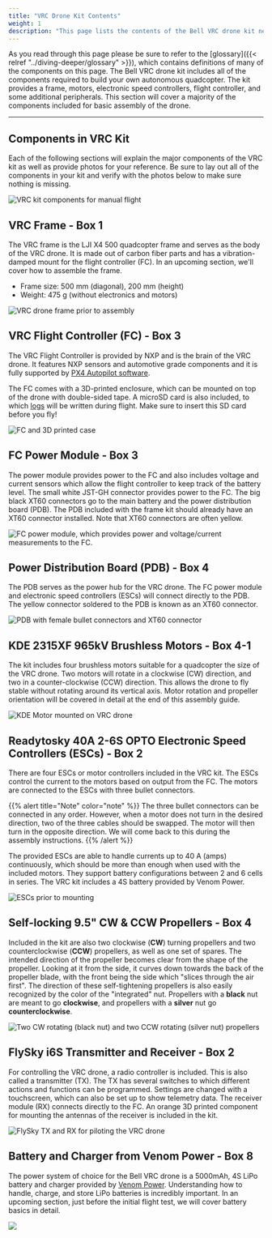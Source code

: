 ```yaml
---
title: "VRC Drone Kit Contents"
weight: 1
description: "This page lists the contents of the Bell VRC drone kit necessary for the basic stabilized flight goal"
---
```


As you read through this page please be sure to refer to the
[glossary]({{< relref "../diving-deeper/glossary" >}}),
which contains definitions of many of the components on this page.
The Bell VRC drone kit includes all of the components required to build your
own autonomous quadcopter. The kit provides a frame, motors, electronic speed
controllers, flight controller, and some additional peripherals.
This section will cover a majority of the components included for basic
assembly of the drone.

---

## Components in VRC Kit

Each of the following sections will explain the major components of the VRC kit
as well as provide photos for your reference. Be sure to lay out all of the
components in your kit and verify with the photos below to make sure nothing is missing.

![VRC kit components for manual flight](vrc_kit1.jpg)

## VRC Frame - Box 1

The VRC frame is the LJI X4 500 quadcopter frame and serves as the
body of the VRC drone. It is made out of carbon fiber parts and has a
vibration-damped mount for the flight controller (FC).
In an upcoming section, we'll cover how to assemble the frame.

- Frame size: 500 mm (diagonal), 200 mm (height)
- Weight: 475 g (without electronics and motors)

![VRC drone frame prior to assembly](frame_kit.jpg)

## VRC Flight Controller (FC) - Box 3

The VRC Flight Controller is provided by NXP and is the brain of the VRC drone.
It features NXP sensors and automotive grade components and it is fully supported
by [PX4 Autopilot software](https://docs.px4.io/en/).

The FC comes with a 3D-printed enclosure, which can be mounted on top of the
drone with double-sided tape. A microSD card is also included,
to which [logs](https://dev.px4.io/en/log/flight_log_analysis.html)
will be written during flight. Make sure to insert this SD card before you fly!

![FC and 3D printed case](fc_close_up.jpg)

## FC Power Module - Box 3

The power module provides power to the FC and also includes voltage and current
sensors which allow the flight controller to keep track of the battery level.
The small white JST-GH connector provides power to the FC. The big black XT60
connectors go to the main battery and the power distribution board (PDB). The
PDB included with the frame kit should already have an XT60 connector installed.
Note that XT60 connectors are often yellow.

![FC power module, which provides power and voltage/current measurements to the FC.](power_module_close_up.jpg)

## Power Distribution Board (PDB) - Box 4

The PDB serves as the power hub for the VRC drone.
The FC power module and electronic speed controllers (ESCs)
will connect directly to the PDB. The yellow connector soldered
to the PDB is known as an XT60 connector.

![PDB with female bullet connectors and XT60 connector](pdb_close_up.jpg)

## KDE 2315XF 965kV Brushless Motors - Box 4-1

The kit includes four brushless motors suitable for a quadcopter the size of
the VRC drone. Two motors will rotate in a clockwise (CW) direction, and
two in a counter-clockwise (CCW) direction. This allows the drone to fly
stable without rotating around its vertical axis. Motor rotation and propeller
orientation will be covered in detail at the end of this assembly guide.

![KDE Motor mounted on VRC drone](kde_close_up.jpg)

## Readytosky 40A 2-6S OPTO Electronic Speed Controllers (ESCs) - Box 2

There are four ESCs or motor controllers included in the VRC kit.
The ESCs control the current to the motors based on output from the FC.
The motors are connected to the ESCs with three bullet connectors.

{{% alert title="Note" color="note" %}}
The three bullet connectors can be connected in any order.
However, when a motor does not turn in the desired direction,
two of the three cables should be swapped. The motor will then turn
in the opposite direction. We will come back to this during the assembly instructions.
{{% /alert %}}

The provided ESCs are able to handle currents up to 40 A (amps) continuously,
which should be more than enough when used with the included motors.
They support battery configurations between 2 and 6 cells in series.
The VRC kit includes a 4S battery provided by Venom Power.

![ESCs prior to mounting](esc_extension_wires.jpg)

## Self-locking 9.5" CW & CCW Propellers - Box 4

Included in the kit are also two clockwise (**CW**) turning propellers and two
counterclockwise (**CCW**) propellers, as well as one set of spares.
The intended direction of the propeller becomes clear from the shape of the propeller.
Looking at it from the side, it curves down towards the back of the propeller blade,
with the front being the side which "slices through the air first".
The direction of these self-tightening propellers is also easily recognized
by the color of the "integrated" nut. Propellers with a **black** nut are meant to
go **clockwise**, and propellers with a **silver** nut go **counterclockwise**.

![Two CW rotating (black nut) and two CCW rotating (silver nut) propellers](props_close_up.jpg)

## FlySky i6S Transmitter and Receiver - Box 2

For controlling the VRC drone, a radio controller is included.
This is also called a transmitter (TX). The TX has several switches
to which different actions and functions can be programmed.
Settings are changed with a touchscreen, which can also be set up to
show telemetry data. The receiver module (RX) connects directly to the FC.
An orange 3D printed component for mounting the antennas of the receiver is
included in the kit.

![FlySky TX and RX for piloting the VRC drone](tx_rx_close_up.jpg)

## Battery and Charger from Venom Power - Box 8

The power system of choice for the Bell VRC drone is a 5000mAh,
4S LiPo battery and charger provided by [Venom Power](https://www.venompower.com/).
Understanding how to handle, charge, and store LiPo batteries is
incredibly important. In an upcoming section,
just before the initial flight test, we will cover battery basics in detail.

![](venom_batt_charger.jpg)
